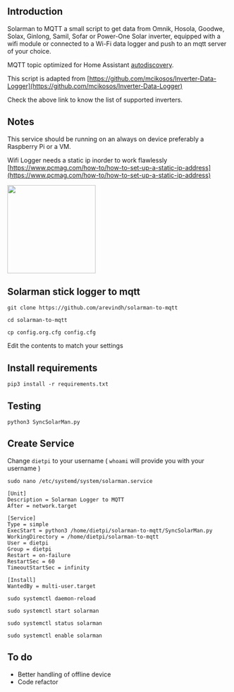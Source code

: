 ## Introduction

Solarman to MQTT a small script to get data from Omnik, Hosola, Goodwe, Solax, Ginlong, Samil, Sofar or Power-One Solar inverter, equipped with a wifi module or connected to a Wi-Fi data logger and push to an mqtt server of your choice.

MQTT topic optimized for Home Assistant [autodiscovery](https://www.home-assistant.io/docs/mqtt/discovery/).

This script is adapted from  [https://github.com/mcikosos/Inverter-Data-Logger](https://github.com/mcikosos/Inverter-Data-Logger)

Check the above link to know the list of supported inverters.

## Notes

This service should be running on an always on device preferably a Raspberry Pi or a VM.

Wifi Logger needs a static ip inorder to work flawlessly [https://www.pcmag.com/how-to/how-to-set-up-a-static-ip-address](https://www.pcmag.com/how-to/how-to-set-up-a-static-ip-address) 

<img src="https://user-images.githubusercontent.com/693151/138283943-fdee03e0-bf31-4658-9ae8-25576b1819b9.png" data-canonical-src="https://user-images.githubusercontent.com/693151/138283943-fdee03e0-bf31-4658-9ae8-25576b1819b9.png" width="200"  />

## Solarman stick logger to mqtt

`git clone https://github.com/arevindh/solarman-to-mqtt`

`cd solarman-to-mqtt`

`cp config.org.cfg config.cfg`

Edit the contents to match your settings

## Install requirements 

`pip3 install -r requirements.txt`

## Testing

`python3 SyncSolarMan.py`

## Create Service 

Change `dietpi` to your username ( `whoami` will provide you with your username )

`sudo nano /etc/systemd/system/solarman.service`

```
[Unit]
Description = Solarman Logger to MQTT
After = network.target

[Service]
Type = simple
ExecStart = python3 /home/dietpi/solarman-to-mqtt/SyncSolarMan.py
WorkingDirectory = /home/dietpi/solarman-to-mqtt
User = dietpi
Group = dietpi
Restart = on-failure
RestartSec = 60
TimeoutStartSec = infinity

[Install]
WantedBy = multi-user.target
```

`sudo systemctl daemon-reload`

`sudo systemctl start solarman`

`sudo systemctl status solarman`

`sudo systemctl enable solarman`


## To do

- Better handling of offline device
- Code refactor
